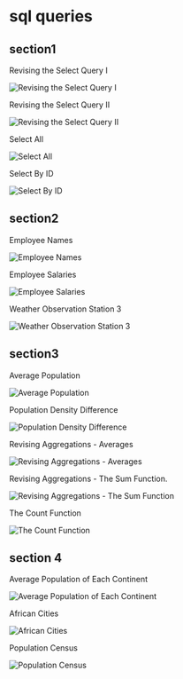 # sql queries

## section1

Revising the Select Query I

![Revising the Select Query I](https://github.com/matinTayebiNia/sql_queries/raw/master/section1/pictures/Revising%20the%20Select%20Query%20I.PNG)

Revising the Select Query II


![Revising the Select Query II](https://github.com/matinTayebiNia/sql_queries/raw/master/section1/pictures/Revising%20the%20Select%20Query%20II.PNG)

Select All

![Select All](https://github.com/matinTayebiNia/sql_queries/raw/master/section1/pictures/Select%20All.PNG)

Select By ID

![Select By ID](https://github.com/matinTayebiNia/sql_queries/raw/master/section1/pictures/Select%20By%20ID.PNG)

## section2

Employee Names

![Employee Names](https://github.com/matinTayebiNia/sql_queries/raw/master/section2/pictures/Employee%20Names.PNG)

Employee Salaries

![Employee Salaries](https://github.com/matinTayebiNia/sql_queries/raw/master/section2/pictures/Employee%20Salaries.PNG)

Weather Observation Station 3

![Weather Observation Station 3](https://github.com/matinTayebiNia/sql_queries/raw/master/section2/pictures/Weather%20Observation%20Station%203.PNG)

## section3

Average Population

![Average Population](https://github.com/matinTayebiNia/sql_queries/raw/master/section3/pictures/Average%20Population.PNG)

Population Density Difference

![Population Density Difference](https://github.com/matinTayebiNia/sql_queries/raw/master/section3/pictures/Population%20Density%20Difference.PNG)

Revising Aggregations - Averages

![Revising Aggregations - Averages](https://github.com/matinTayebiNia/sql_queries/raw/master/section3/pictures/Revising%20Aggregations%20-%20Averages.PNG)

Revising Aggregations - The Sum Function.

![Revising Aggregations - The Sum Function](https://github.com/matinTayebiNia/sql_queries/raw/master/section3/pictures/Revising%20Aggregations%20-%20The%20Sum%20Function.PNG)

The Count Function

![The Count Function](https://github.com/matinTayebiNia/sql_queries/raw/master/section3/pictures/The%20Count%20Function.PNG)

## section 4

Average Population of Each Continent

![Average Population of Each Continent](https://github.com/matinTayebiNia/sql_queries/raw/master/section4/pictures/Average%20Population%20of%20Each%20Continent.PNG)

African Cities

![African Cities](https://github.com/matinTayebiNia/sql_queries/raw/master/section4/pictures/African%20Cities.PNG)

Population Census

![Population Census](https://github.com/matinTayebiNia/sql_queries/raw/master/section4/pictures/Population%20Census.PNG)